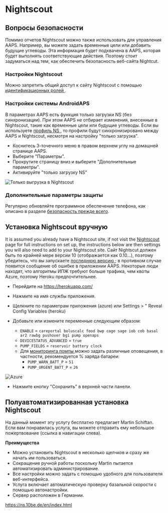 # Nightscout

## Вопросы безопасности

Помимо отчетов Nightscout можно также использовать для управления AAPS. Например, вы можете задать временные цели или добавить будущие углеводы. Эта информация будет подхвачена в AAPS, которая будет выполнять соответствующие действия. Поэтому стоит задуматься над тем, как обеспечить безопасность веб-сайта Nightcut.

### Настройки Nightscout

Можно запретить общий доступ к сайту Nightscout с помощью [ идентификационных ролей ](http://www.nightscout.info/wiki/welcome/website-features/0-9-features/authentication-roles).

### Настройки системы AndroidAPS

В параметрах AAPS есть функция только загрузки NS (без синхронизации). При этом AAPS не отбирает изменения, внесенные в Nightscout, такие как временные цели или будущие углеводы. Если вы используете [ профиль NS ](../Configuration/Config-Builder#ns-profile), то профили будут синхронизировано между AAPS и Nightscout, несмотря на настройку "только загрузка".

* Коснитесь 3-точечного меню в правом верхнем углу на домашней странице AAPS.
* Выберите "Параметры".
* Прокрутите страницу вниз и выберите "Дополнительные параметры".
* Активируйте "только загрузку NS"

![Только выгрузка в Nightscout](../images/NSsafety.png)

### Дополнительные параметры защиты

Регулярно обновляйте программное обеспечение телефона, как описано в разделе [ безопасность прежде всего](../Getting-Started/Safety-first.rst).

## Установка Nightscout вручную

It is assumed you already have a Nightscout site, if not visit the [Nightscout](http://nightscout.github.io/nightscout/new_user/) page for full instructions on set up, the instructions below are then settings you will also need to add to your Nightscout site. Сайт Nightscut должен быть по крайней мере версии 10 (отображается как 0.10...), поэтому убедитесь, что вы запускаете [ последнюю версию ](http://www.nightscout.info/wiki/welcome/how-to-update-to-latest-cgm-remote-monitor-aka-cookie); в противном случае появится сообщение об ошибке в приложении AAPS. Некоторые люди находят, что алгоритмы ИПЖ требуют больше трафика, чем квоты Azure, поэтому Heroku предпочтительнее.

* Перейдите на https://herokuapp.com/

* Нажмите на имя службы приложения.

* Щелкните по параметрам приложения (azure) или Settings > " Reveal Config Variables (heroku)

* Добавьте или измените переменные следующим образом:
  
  * ` ENABLE ` = ` careportal boluscalc food bwp cage sage iob cob basal ar2 rawbg pushover bgi pump openaps `
  * ` DEVICESTATUS_ADVANCED ` = ` true `
  * `PUMP_FIELDS` = `reservoir battery clock`
  * Для [ мониторинга помпы ](https://github.com/nightscout/cgm-remote-monitor#pump-pump-monitoring) можно задать различные оповещения, в частности, рекомендуется % заряда батареи: 
    * ` PUMP_WARN_BATT_P ` = ` 51 `
    * ` PUMP_URGENT_BATT_P ` = ` 26 ` 

![Azure](../images/nightscout1.png)

* Нажмите кнопку "Сохранить" в верхней части панели.

## Полуавтоматизированная установка Nightscout

На данный момент эту услугу бесплатно предлагает Martin Schiftan. Если вам понравилась услуга, вы можете отправить ему небольшое пожертвование (ссылка в навигации слева).

**Преимущества**

* Можно установить Nightscout в несколько щелчков и сразу же начать им пользоваться. 
* Сокращение ручной работы поскольку Martin пытается автоматизировать администрирование.
* Все настройки можно задать с помощью удобного для пользователя веб-интерфейса. 
* Услуга включает автоматическую проверку базальной скорости с помощью автонастройки. 
* Сервер расположен в Германии.

<https://ns.10be.de/en/index.html>